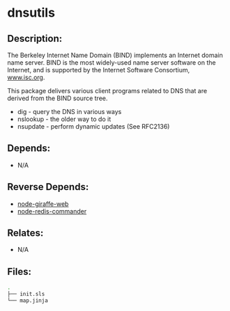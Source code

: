 # dnsutils

## Description:

The Berkeley Internet Name Domain (BIND) implements an Internet domain name server.  BIND is the most widely-used name server software on the Internet, and is supported by the Internet Software Consortium, www.isc.org.

This package delivers various client programs related to DNS that are derived from the BIND source tree.

- dig - query the DNS in various ways
- nslookup - the older way to do it
- nsupdate - perform dynamic updates (See RFC2136)

## Depends:

  -  N/A

## Reverse Depends:

  -  [node-giraffe-web](/salt/node-giraffe-web)
  -  [node-redis-commander](/salt/node-redis-commander)

## Relates:

  -  N/A

## Files:

```bash
.
├── init.sls
└── map.jinja
```
